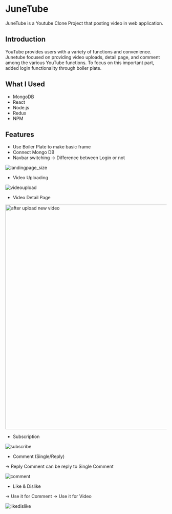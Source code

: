 # JuneTube
JuneTube is a Youtube Clone Project that posting video in web application. 

## Introduction
YouTube provides users with a variety of functions and convenience. Junetube focused on providing video uploads, detail page, and comment among the various YouTube functions. To focus on this important part, added login functionality through boiler plate.

## What I Used
- MongoDB
- React
- Node.js
- Redux
- NPM

## Features
- Use Boiler Plate to make basic frame
- Connect Mongo DB
- Navbar switching
-> Difference between Login or not

![landingpage_size](https://user-images.githubusercontent.com/46692136/177652403-e18208e4-b03d-4b59-97ec-82090f8a4c14.gif)

- Video Uploading

![videoupload](https://user-images.githubusercontent.com/46692136/177652414-70523318-9431-4c8c-8c4f-59bbf0c1820e.gif)

- Video Detail Page

<img width="700" alt="after upload new video" src="https://user-images.githubusercontent.com/46692136/177652392-f8267ac4-3cf0-4da6-9e4f-fbb3bde1d979.png">

- Subscription

![subscribe](https://user-images.githubusercontent.com/46692136/177652412-e4cc9e67-ddda-429f-99a8-3a0d48f20d88.gif)

- Comment (Single/Reply)

-> Reply Comment can be reply to Single Comment

![comment](https://user-images.githubusercontent.com/46692136/177652400-c94ee919-8d2b-4694-bf83-de0a6a721ab3.gif)

- Like & Dislike

-> Use it for Comment
-> Use it for Video

![likedislike](https://user-images.githubusercontent.com/46692136/177652408-1010a1d5-e30e-42ab-a26b-6e26bc3b58f4.gif)


